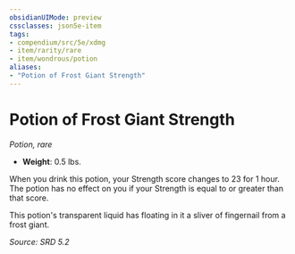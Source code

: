 ```yaml
---
obsidianUIMode: preview
cssclasses: json5e-item
tags:
- compendium/src/5e/xdmg
- item/rarity/rare
- item/wondrous/potion
aliases: 
- "Potion of Frost Giant Strength"
---
```

# Potion of Frost Giant Strength
*Potion, rare*  

- **Weight**: 0.5 lbs.

When you drink this potion, your Strength score changes to 23 for 1 hour. The potion has no effect on you if your Strength is equal to or greater than that score.

This potion's transparent liquid has floating in it a sliver of fingernail from a frost giant.

*Source: SRD 5.2*